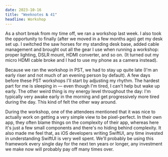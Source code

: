 ```yaml
---
date: 2023-10-16
title: "Weeknotes № 41"
headline: Workshop
---
```


As a short break from my time off, we ran a workshop last week. I also took the opportunity to finally (after we moved in a few months ago) get my desk set up. I switched the saw horses for my standing desk base, added cable management and brought out all the gear I use when running a workshop: proper lighting, DSLR mount, HDMI converter, and so on. (It turned out my micro HDMI cable broke and I had to use my phone as a camera instead).

Because we ran the workshop in PST, we had to stay up quite late (I'm an early riser and not much of an evening person by default). A few days before these PST workshops I'll start by adjusting my rhythm. The hardest part for me is sleeping in — even though I'm tired, I can't help but wake up early. The other weird thing is my energy level throughout the day: I'm typically very awake early in the morning and get progressively more tired during the day. This kind of felt the other way around.

During the workshop, one of the attendees mentioned that it was nice to actually work on getting a very simple view to be pixel-perfect. In their own app, they often blame things on the complexity of their app, whereas here it's just a few small components and there's no hiding behind complexity. It also made me feel that, as iOS developers writing SwiftUI, any time invested in understanding SwiftUI is very well spent. We'll probably be using this framework every single day for the next ten years or longer, any investment we make now will probably pay off many times over.
